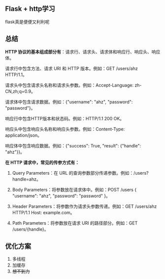 ## Flask + http学习

flask真是便便又利利呢

## 总结

**HTTP 协议的基本组成部分有**：请求行、请求头、请求体和响应行、响应头、响应体。

请求行中包含方法、请求 URI 和 HTTP 版本。例如：GET /users/ahz HTTP/1.1。

请求头中包含请求头名称和请求头参数。例如：Accept-Language: zh-CN,zh;q=0.9。

请求体中包含请求数据。例如：{"username": "ahz", "password": "password"}。

响应行中包含HTTP版本和状态码。例如：HTTP/1.1 200 OK。

响应头中包含响应头名称和响应头参数。例如：Content-Type: application/json。

响应体中包含响应数据。例如：{"success": True, "result": {"handle": "ahz"}}。

**在 HTTP 请求中，常见的传参方式有：**

1. Query Parameters：在 URL 的查询参数部分传递参数。例如：/users?handle=ahz。

2. Body Parameters：将参数放在请求体中。例如：POST /users { "username": "ahz", "password": "password" }。

3. Header Parameters：将参数作为请求头参数传递。例如：GET /users/ahz HTTP/1.1 Host: example.com。

4. Path Parameters：将参数放在请求 URI 的路径部分。例如：GET /users/{handle}。

## 优化方案

1. 多线程
2. 加缓存
3. ~~想不到力~~